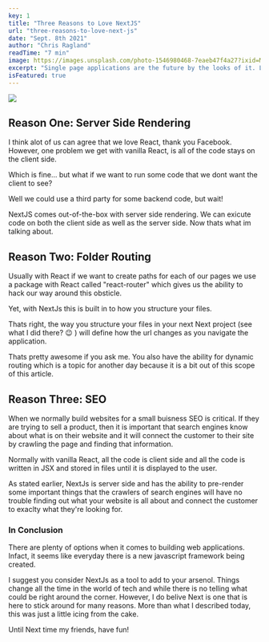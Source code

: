 ```yaml
---
key: 1
title: "Three Reasons to Love NextJS"
url: "three-reasons-to-love-next-js"
date: "Sept. 8th 2021"
author: "Chris Ragland"
readTime: "7 min"
image: https://images.unsplash.com/photo-1546980468-7eaeb47f4a27?ixid=MnwxMjA3fDB8MHxwaG90by1wYWdlfHx8fGVufDB8fHx8&ixlib=rb-1.2.1&auto=format&fit=crop&w=1100&q=80
excerpt: "Single page applications are the future by the looks of it. Lets explore why Next is a great option for building your project."
isFeatured: true
---
```


<div>
<img width={1080} height={720} src={https://images.unsplash.com/photo-1546980468-7eaeb47f4a27?ixid=MnwxMjA3fDB8MHxwaG90by1wYWdlfHx8fGVufDB8fHx8&ixlib=rb-1.2.1&auto=format&fit=crop&w=1100&q=80}>
</div>

## Reason One: Server Side Rendering

I think alot of us can agree that we love React, thank you Facebook. However, one problem we get with vanilla React, is all of the code stays on the client side.

Which is fine... but what if we want to run some code that we dont want the client to see?

Well we could use a third party for some backend code, but wait!

NextJS comes out-of-the-box with server side rendering. We can exicute code on both the client side as well as the server side. Now thats what im talking about.

## Reason Two: Folder Routing

Usually with React if we want to create paths for each of our pages we use a package with React called "react-router" which gives us the ability to hack our way around this obsticle.

Yet, with NextJs this is built in to how you structure your files.

Thats right, the way you structure your files in your next Next project (see what I did there? 😉 ) will define how the url changes as you navigate the application.

Thats pretty awesome if you ask me. You also have the ability for dynamic routing which is a topic for another day because it is a bit out of this scope of this article.

## Reason Three: SEO

When we normally build websites for a small buisness SEO is critical. If they are trying to sell a product, then it is important that search engines know about what is on their website and it will connect the customer to their site by crawling the page and finding that information.

Normally with vanilla React, all the code is client side and all the code is written in JSX and stored in files until it is displayed to the user.

As stated earlier, NextJs is server side and has the ability to pre-render some important things that the crawlers of search engines will have no trouble finding out what your website is all about and connect the customer to exaclty what they're looking for.

### In Conclusion

There are plenty of options when it comes to building web applications. Infact, it seems like everyday there is a new javascript framework being created.

I suggest you consider NextJs as a tool to add to your arsenol. Things change all the time in the world of tech and while there is no telling what could be right around the corner. However, I do belive Next is one that is here to stick around for many reasons. More than what I described today, this was just a little icing from the cake.

Until Next time my friends, have fun!
